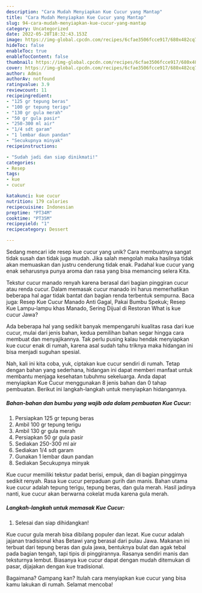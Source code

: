 ```yaml
---
description: "Cara Mudah Menyiapkan Kue Cucur yang Mantap"
title: "Cara Mudah Menyiapkan Kue Cucur yang Mantap"
slug: 94-cara-mudah-menyiapkan-kue-cucur-yang-mantap
category: Uncategorized
date: 2022-05-28T18:32:43.153Z
image: https://img-global.cpcdn.com/recipes/6cfae3506fcce917/680x482cq70/kue-cucur-foto-resep-utama.jpg
hideToc: false
enableToc: true
enableTocContent: false
thumbnail: https://img-global.cpcdn.com/recipes/6cfae3506fcce917/680x482cq70/kue-cucur-foto-resep-utama.jpg
cover: https://img-global.cpcdn.com/recipes/6cfae3506fcce917/680x482cq70/kue-cucur-foto-resep-utama.jpg
author: Admin
authorAv: notfound
ratingvalue: 3.9
reviewcount: 11
recipeingredient:
- "125 gr tepung beras"
- "100 gr tepung terigu"
- "130 gr gula merah"
- "50 gr gula pasir"
- "250-300 ml air"
- "1/4 sdt garam"
- "1 lembar daun pandan"
- "Secukupnya minyak"
recipeinstructions:

- "Sudah jadi dan siap dinikmati!"
categories:
- Resep
tags:
- kue
- cucur

katakunci: kue cucur 
nutrition: 179 calories
recipecuisine: Indonesian
preptime: "PT34M"
cooktime: "PT35M"
recipeyield: "1"
recipecategory: Dessert

---
```





Sedang mencari ide resep kue cucur yang unik? Cara membuatnya sangat tidak susah dan tidak juga mudah. Jika salah mengolah maka hasilnya tidak akan memuaskan dan justru cenderung tidak enak. Padahal kue cucur yang enak seharusnya punya aroma dan rasa yang bisa memancing selera Kita.





Tekstur cucur manado renyah karena berasal dari bagian pinggiran cucur atau renda cucur. Dalam memasak cucur manado ini harus memerhatikan beberapa hal agar tidak bantat dan bagian renda terbentuk sempurna. Baca juga: Resep Kue Cucur Manado Anti Gagal, Pakai Bumbu Spekuk; Resep Kue Lampu-lampu khas Manado, Sering Dijual di Restoran What is kue cucur Jawa?

Ada beberapa hal yang sedikit banyak mempengaruhi kualitas rasa dari kue cucur, mulai dari jenis bahan, kedua pemilihan bahan segar hingga cara membuat dan menyajikannya. Tak perlu pusing kalau hendak menyiapkan kue cucur enak di rumah, karena asal sudah tahu triknya maka hidangan ini bisa menjadi suguhan spesial.






Nah, kali ini kita coba, yuk, ciptakan kue cucur sendiri di rumah. Tetap dengan bahan yang sederhana, hidangan ini dapat memberi manfaat untuk membantu menjaga kesehatan tubuhmu sekeluarga. Anda dapat menyiapkan Kue Cucur menggunakan 8 jenis bahan dan 0 tahap pembuatan. Berikut ini langkah-langkah untuk menyiapkan hidangannya.

<!--inarticleads1-->

##### Bahan-bahan dan bumbu yang wajib ada dalam pembuatan Kue Cucur:

1. Persiapkan 125 gr tepung beras
1. Ambil 100 gr tepung terigu
1. Ambil 130 gr gula merah
1. Persiapkan 50 gr gula pasir
1. Sediakan 250-300 ml air
1. Sediakan 1/4 sdt garam
1. Gunakan 1 lembar daun pandan
1. Sediakan Secukupnya minyak


Kue cucur memiliki tekstur padat berisi, empuk, dan di bagian pinggirnya sedikit renyah. Rasa kue cucur perpaduan gurih dan manis. Bahan utama kue cucur adalah tepung terigu, tepung beras, dan gula merah. Hasil jadinya nanti, kue cucur akan berwarna cokelat muda karena gula merah. 

<!--inarticleads2-->

##### Langkah-langkah untuk memasak Kue Cucur:


1. Selesai dan siap dihidangkan!

Kue cucur gula merah bisa dibilang populer dan lezat. Kue cucur adalah jajanan tradisional khas Betawi yang berasal dari pulau Jawa. Makanan ini terbuat dari tepung beras dan gula jawa, bentuknya bulat dan agak tebal pada bagian tengah, tapi tipis di pinggirannya. Rasanya sendiri manis dan teksturnya lembut. Biasanya kue cucur dapat dengan mudah ditemukan di pasar, dijajakan dengan kue tradisional. 

Bagaimana? Gampang kan? Itulah cara menyiapkan kue cucur yang bisa kamu lakukan di rumah. Selamat mencoba!
